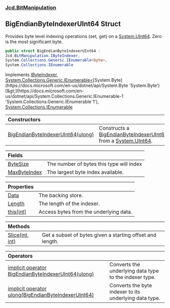 ### [Jcd.BitManipulation](Jcd.BitManipulation.md 'Jcd.BitManipulation')

## BigEndianByteIndexerUInt64 Struct

Provides byte level indexing operations (set, get) on
a [System.UInt64](https://docs.microsoft.com/en-us/dotnet/api/System.UInt64 'System.UInt64'). Zero is the most
significant byte.

```csharp
public struct BigEndianByteIndexerUInt64 :
Jcd.BitManipulation.IByteIndexer,
System.Collections.Generic.IEnumerable<byte>,
System.Collections.IEnumerable
```

Implements [IByteIndexer](Jcd.BitManipulation.IByteIndexer.md 'Jcd.BitManipulation.IByteIndexer'), [System.Collections.Generic.IEnumerable&lt;](https://docs.microsoft.com/en-us/dotnet/api/System.Collections.Generic.IEnumerable-1 'System.Collections.Generic.IEnumerable`1')[System.Byte](https://docs.microsoft.com/en-us/dotnet/api/System.Byte 'System.Byte')[&gt;](https://docs.microsoft.com/en-us/dotnet/api/System.Collections.Generic.IEnumerable-1 'System.Collections.Generic.IEnumerable`1'), [System.Collections.IEnumerable](https://docs.microsoft.com/en-us/dotnet/api/System.Collections.IEnumerable 'System.Collections.IEnumerable')

| Constructors                                                                                                                                                                                                |                                                                                                                                                                                                                                                  |
|:------------------------------------------------------------------------------------------------------------------------------------------------------------------------------------------------------------|:-------------------------------------------------------------------------------------------------------------------------------------------------------------------------------------------------------------------------------------------------|
| [BigEndianByteIndexerUInt64(ulong)](Jcd.BitManipulation.BigEndianByteIndexerUInt64.BigEndianByteIndexerUInt64(ulong).md 'Jcd.BitManipulation.BigEndianByteIndexerUInt64.BigEndianByteIndexerUInt64(ulong)') | Constructs a [BigEndianByteIndexerUInt64](Jcd.BitManipulation.BigEndianByteIndexerUInt64.md 'Jcd.BitManipulation.BigEndianByteIndexerUInt64') from a [System.UInt64](https://docs.microsoft.com/en-us/dotnet/api/System.UInt64 'System.UInt64'). |

| Fields                                                                                                                                       |                                          |
|:---------------------------------------------------------------------------------------------------------------------------------------------|:-----------------------------------------|
| [ByteSize](Jcd.BitManipulation.BigEndianByteIndexerUInt64.ByteSize.md 'Jcd.BitManipulation.BigEndianByteIndexerUInt64.ByteSize')             | The number of bytes this type will index |
| [MaxByteIndex](Jcd.BitManipulation.BigEndianByteIndexerUInt64.MaxByteIndex.md 'Jcd.BitManipulation.BigEndianByteIndexerUInt64.MaxByteIndex') | The largest byte index available.        |

| Properties                                                                                                                          |                                        |
|:------------------------------------------------------------------------------------------------------------------------------------|:---------------------------------------|
| [Data](Jcd.BitManipulation.BigEndianByteIndexerUInt64.Data.md 'Jcd.BitManipulation.BigEndianByteIndexerUInt64.Data')                | The backing store.                     |
| [Length](Jcd.BitManipulation.BigEndianByteIndexerUInt64.Length.md 'Jcd.BitManipulation.BigEndianByteIndexerUInt64.Length')          | The length of the indexer.             |
| [this[int]](Jcd.BitManipulation.BigEndianByteIndexerUInt64.this[int].md 'Jcd.BitManipulation.BigEndianByteIndexerUInt64.this[int]') | Access bytes from the underlying data. |

| Methods                                                                                                                                              |                                                           |
|:-----------------------------------------------------------------------------------------------------------------------------------------------------|:----------------------------------------------------------|
| [Slice(int, int)](Jcd.BitManipulation.BigEndianByteIndexerUInt64.Slice(int,int).md 'Jcd.BitManipulation.BigEndianByteIndexerUInt64.Slice(int, int)') | Get a subset of bytes given a starting offset and length. |

| Operators                                                                                                                                                                                                                                                                                    |                                                        |
|:---------------------------------------------------------------------------------------------------------------------------------------------------------------------------------------------------------------------------------------------------------------------------------------------|:-------------------------------------------------------|
| [implicit operator BigEndianByteIndexerUInt64(ulong)](Jcd.BitManipulation.BigEndianByteIndexerUInt64.op_ImplicitJcd.BitManipulation.BigEndianByteIndexerUInt64(ulong).md 'Jcd.BitManipulation.BigEndianByteIndexerUInt64.op_Implicit Jcd.BitManipulation.BigEndianByteIndexerUInt64(ulong)') | Converts the underlying data type to the indexer type. |
| [implicit operator ulong(BigEndianByteIndexerUInt64)](Jcd.BitManipulation.BigEndianByteIndexerUInt64.op_Implicitulong(Jcd.BitManipulation.BigEndianByteIndexerUInt64).md 'Jcd.BitManipulation.BigEndianByteIndexerUInt64.op_Implicit ulong(Jcd.BitManipulation.BigEndianByteIndexerUInt64)') | Converts the byte indexer to its underlying data type. |
